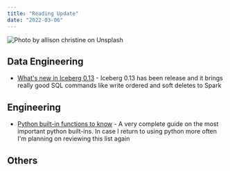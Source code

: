 ```yaml
---
title: "Reading Update"
date: "2022-03-06"
---
```


![Photo by allison christine on Unsplash](./rain.jpeg)

## Data Engineering

- [What's new in Iceberg 0.13](https://tabular.io/blog/whats-new-in-iceberg-0.13/) - Iceberg 0.13 has been release and it brings really good SQL commands like write ordered and soft deletes to Spark

## Engineering

- [Python built-in functions to know](https://treyhunner.com/2019/05/python-builtins-worth-learning/) - A very complete guide on the most important python built-ins. In case I return to using python more often I'm planning on reviewing this list again 

## Others
